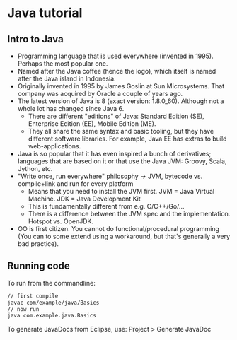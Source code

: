 # Java tutorial

## Intro to Java

- Programming language that is used everywhere (invented in 1995). Perhaps the most popular one.
- Named after the Java coffee (hence the logo), which itself is named after the Java island in Indonesia.
- Originally invented in 1995 by James Goslin at Sun Microsystems. That company was acquired by Oracle a couple of years ago.
- The latest version of Java is 8 (exact version: 1.8.0_60). Although not a whole lot has changed since Java 6.
	- There are different "editions" of Java: Standard Edition (SE), Enterprise Edition (EE), Mobile Edition (ME).
	- They all share the same syntax and basic tooling, but they have different software libraries. For example, Java EE has extras to build web-applications.
- Java is so popular that it has even inspired a bunch of derivatives; languages that are based on it or that use the Java JVM: Groovy, Scala, Jython, etc.
- "Write once, run everywhere" philosophy -> JVM, bytecode vs. compile+link and run for every platform
	- Means that you need to install the JVM first. JVM = Java Virtual Machine. JDK = Java Development Kit
	- This is fundamentally different from e.g. C/C++/Go/...
	- There is a difference between the JVM spec and the implementation. Hotspot vs. OpenJDK.
- OO is first citizen. You cannot do functional/procedural programming (You can to some extend using a workaround, but that's generally a very bad practice).


## Running code

To run from the commandline:


```bash
// first compile
javac com/example/java/Basics
// now run
java com.example.java.Basics
```

To generate JavaDocs from Eclipse, use: Project > Generate JavaDoc
